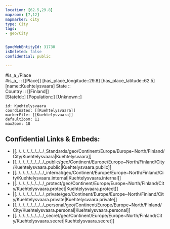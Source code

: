 ```yaml
---
location: [62.5,29.8] 
mapzoom: [7,12] 
mapmarker: city 
type: City
tags:
- geo/City


SpocWebEntityId: 31730
isDeleted: false
confidential: public

---
```

#is_a_/Place  
#is_a_ :: [[Place]] 
[has_place_longitude::29.8] 
[has_place_latitude::62.5] 
[name::Kuehtelysvaara] 
State ::  
Country :: [[Finland]]  
[StateId::] 
[Population::] 
[Unknown::] 


```leaflet
id: Kuehtelysvaara
coordinates: [[Kuehtelysvaara]] 
markerFile: [[Kuehtelysvaara]] 
defaultZoom: 11 
maxZoom: 18
```


## Confidential Links & Embeds: 
- [[../../../../../../../_Standards/geo/Continent/Europe/Europe~North/Finland/City/Kuehtelysvaara|Kuehtelysvaara]] 
- [[../../../../../../../_public/geo/Continent/Europe/Europe~North/Finland/City/Kuehtelysvaara.public|Kuehtelysvaara.public]] 
- [[../../../../../../../_internal/geo/Continent/Europe/Europe~North/Finland/City/Kuehtelysvaara.internal|Kuehtelysvaara.internal]] 
- [[../../../../../../../_protect/geo/Continent/Europe/Europe~North/Finland/City/Kuehtelysvaara.protect|Kuehtelysvaara.protect]] 
- [[../../../../../../../_private/geo/Continent/Europe/Europe~North/Finland/City/Kuehtelysvaara.private|Kuehtelysvaara.private]] 
- [[../../../../../../../_personal/geo/Continent/Europe/Europe~North/Finland/City/Kuehtelysvaara.personal|Kuehtelysvaara.personal]] 
- [[../../../../../../../_secret/geo/Continent/Europe/Europe~North/Finland/City/Kuehtelysvaara.secret|Kuehtelysvaara.secret]] 
